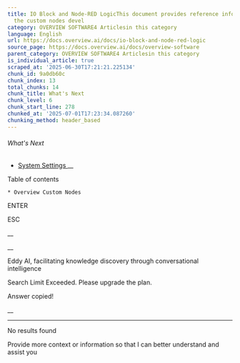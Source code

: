 ```yaml
---
title: IO Block and Node-RED LogicThis document provides reference information about
  the custom nodes devel
category: OVERVIEW SOFTWARE4 Articlesin this category
language: English
url: https://docs.overview.ai/docs/io-block-and-node-red-logic
source_page: https://docs.overview.ai/docs/overview-software
parent_category: OVERVIEW SOFTWARE4 Articlesin this category
is_individual_article: true
scraped_at: '2025-06-30T17:21:21.225134'
chunk_id: 9a0db60c
chunk_index: 13
total_chunks: 14
chunk_title: What's Next
chunk_level: 6
chunk_start_line: 278
chunked_at: '2025-07-01T17:23:34.087260'
chunking_method: header_based
---
```


###### What's Next

  * [ System Settings ](/docs/system-settings) __



Table of contents

    * Overview Custom Nodes 



ENTER

ESC

 __

__

Eddy AI, facilitating knowledge discovery through conversational intelligence

Search Limit Exceeded. Please upgrade the plan.

Answer copied\!

__

__ __

No results found

Provide more context or information so that I can better understand and assist you
